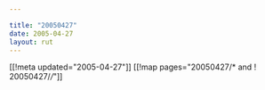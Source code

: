 ```yaml
---

title: "20050427"
date: 2005-04-27
layout: rut
---
```


[[!meta updated="2005-04-27"]]
[[!map pages="20050427/* and ! 20050427/*/*"]]
